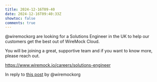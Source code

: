 ```yaml
---
title: 2024-12-16T09-40
date: 2024-12-16T09:40:33Z
showtoc: false
comments: true
---
```


@wiremockorg are looking for a Solutions Engineer in the UK to help our customers get the best out of WireMock Cloud.

You will be joining a great, supportive team and if you want to know more, please reach out.

https://www.wiremock.io/careers/solutions-engineer

In reply to [this post](https://x.com/wiremockorg/status/1637899368010338306) by @wiremockorg 